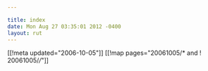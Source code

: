 ```yaml
---

title: index
date: Mon Aug 27 03:35:01 2012 -0400
layout: rut
---
```


[[!meta updated="2006-10-05"]]
[[!map pages="20061005/* and ! 20061005/*/*"]]

